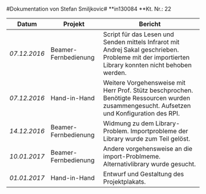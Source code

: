 #Dokumentation von Stefan Smiljkovic#
**in130084
**Kt. Nr.: 22


| Datum | Projekt | Bericht |
|---|---|---|
|*07.12.2016*|Beamer-Fernbedienung|Script für das Lesen und Senden mittels Infrarot mit Andrej Sakal geschrieben. Probleme mit der importierten Library konnten nicht behoben werden.|
|*07.12.2016*|Hand-in-Hand|Weitere Vorgehensweise mit Herr Prof. Stütz beschprochen. Benötigte Ressourcen wurden zusammengesucht. Aufsetzen und Konfiguration des RPI.|
|*14.12.2016*|Beamer-Fernbedienung|Widmung zu dem Library-Problem. Importprobleme der Library wurde zum Teil gelöst.|
|*10.01.2017*|Beamer-Fernbedienung|Andere vorgehensweise an die import-Problmeme. Alternativlibrary wurde gesucht.|
|*01.01.2017*|Hand-in-Hand|Entwurf und Gestaltung des Projektplakats.|
